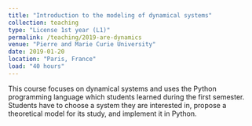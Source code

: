 ```yaml
---
title: "Introduction to the modeling of dynamical systems"
collection: teaching
type: "License 1st year (L1)"
permalink: /teaching/2019-are-dynamics
venue: "Pierre and Marie Curie University"
date: 2019-01-20
location: "Paris, France"
load: "40 hours"
---
```


This course focuses on dynamical systems and uses the Python programming language which students learned during the first semester. Students have to choose a system they are interested in, propose a theoretical model for its study, and implement it in Python.
